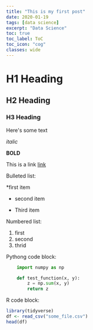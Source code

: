 ```yaml
---
title: "This is my first post"
date: 2020-01-19
tags: [data science]
excerpt: "Data Science"
toc: true
toc_label: ToC
toc_icon: "cog"
classes: wide
---
```


# H1 Heading

## H2 Heading 

### H3 Heading

Here's some text

*italic*

**BOLD**

This is a link [link](https://google.com)

Bulleted list:

*first item
+ second item
- Third item

Numbered list:
1. first
2. second
3. thrid


Pythong code block:

```python
    import numpy as np

    def test_function(x, y):
        z = np.sum(x, y)
        return z
```

R code block:

```r
library(tidyverse)
df <- read_csv("some_file.csv")
head(df)
```
